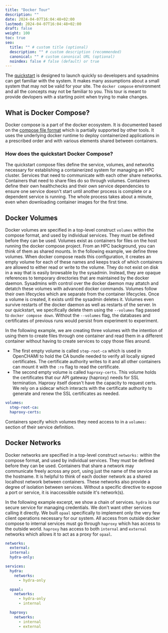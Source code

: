 ```yaml
---
title: "Docker Tour"
description: ""
date: 2024-04-07T16:04:48+02:00
lastmod: 2024-04-07T16:04:48+02:00
draft: false
weight: 100
toc: true
seo:
  title: "" # custom title (optional)
  description: "" # custom description (recommended)
  canonical: "" # custom canonical URL (optional)
  noindex: false # false (default) or true
---
```


The [quickstart](/guides/getting_started/) is designed to launch quickly so developers and sysadmins can get familiar with the system.  It makes many assumptions about a small system that may not be valid for your site.  The `docker compose` environment and all the concepts may not be familiar to you.  This tour is meant to provide devlopers with a starting point when trying to make changes.

## What is Docker Compose?

Docker compose is a part of the docker ecosystem.  It is documented based on the [compose file format](https://docs.docker.com/compose/compose-file/) which is partially supported by other tools.  It uses the underlying docker runtime to deploy containerized applications in a prescribed order and with various elements shared between containers.

### How does the quickstart Docker Compose?

The quickstart compose files define the service, volumes, and networks necessary for establishing a containerized system for managing an HPC cluster.  Services that need to communicate with each other share networks.  Containers that need to share files do so through volumes.  Containers define their own healthchecks and their own service dependencies to ensure one service doesn't start until another process is complete or a dependent service is running.  The whole process takes about a minute, even when downloading container images for the first time.

## Docker Volumes

Docker volumes are specified in a top-level construct `volumes` within the compose format, and used by individual services.  They must be defined before they can be used.  Volumes exist as containers for files on the host running the docker compose project.  From an HPC background, you can think of them as shared mounts.  In the following example, we define three volumes.  When docker compose reads this configuration, it creates an empty volume for each of these names and keeps track of which containers are allowed to either read or write to the volume.  They do not exist on disk in a way that is easily browsable by the sysadmin.  Instead, they are opaque references to temporary directories that are maintained by the docker daemon.  Sysadmins with control over the docker daemon may attatch and detatch these volumes with advanced docker commands.  Volumes follow their own lifecycles which are separate from the container lifecycles.  Once a volume is created, it exists until the sysadmin deletes it.  Volumes even survive restarts of the docker daemon as well as restarts of the server.  In our quickstart, we specifically delete them using the `--volumes` flag passed to `docker compose down`.  Without the `--volumes` flag, the databases and certificates of previous runs would persist from experiment to experiment.

In the following example, we are creating three volumes with the intention of using them to create files through one container and read them in a different container without having to create services to copy those files around.  

* The first empty volume is called `step-root-ca` which is used in OpenCHAMI to hold the CA bundle needed to verify all locally signed certificates.  The certificate authority writes to it and all other containers can mount it with the `:ro` flag to read the certificate.
* The second empty volume is called `haproxy-certs`.  This volume holds the certificates that our API gateway (haproxy) needs for SSL termination.  Haproxy itself doesn't have the capacity to request certs.  We rely on a sidecar which interacts with the certificate authority to generate and renew the SSL certificates as needed. 

```yaml
volumes:
  step-root-ca:
  haproxy-certs:  
```

Containers specify which volumes they need access to in a `volumes:` section of their service definition.  

## Docker Networks

Docker networks are specified in a top-level construct `networks:` within the compose format, and used by individual services.  They must be defined before they can be used.  Containers that share a network may communicate freely across any port, using just the name of the service as the hostname.  It is helpful to think of each docker network as a shared localhost network between containers.  These networks also provide a degree of isolation between services.  Without a specific directive to expose a port or service, it is inaccessible outside it's network(s).

In the following example excerpt, we show a chain of services.  `hydra` is our secure service for managing credentials.  We don't want other services calling it directly.  We built `opaal` specifically to implement only the very few client operations necessary for our system.  All access from outside docker compose to internal services must go through `haproxy` which has access to the outside world.  `haproxy` has access to both `internal` and `external` networks which allows it to act as a proxy for `opaal`.

```yaml
networks:
  external:
  internal:
  hydra-only:

services:
  hydra:
    networks:
      - hydra-only

  opaal:
    networks:
      - hydra-only
      - internal

  haproxy:
    networks:
      - internal
      - external

```